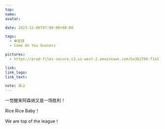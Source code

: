 ```yaml
---
top:
name: 
avatar:

date: 2023-12-06T07:00:00+08:00

tags:
  - ⚽️足球
  - Come On You Gunners

pictures:
  - https://prod-files-secure.s3.us-west-2.amazonaws.com/ba3b2760-f1a5-4a5a-b58f-c00d3288ee4b/6f1d8c99-153f-420d-9d09-82116682c689/IMG_3975.jpeg?X-Amz-Algorithm=AWS4-HMAC-SHA256&X-Amz-Content-Sha256=UNSIGNED-PAYLOAD&X-Amz-Credential=AKIAT73L2G45HZZMZUHI%2F20231209%2Fus-west-2%2Fs3%2Faws4_request&X-Amz-Date=20231209T044931Z&X-Amz-Expires=3600&X-Amz-Signature=737cb5deb6f88fa9ddd9a0459bae8e0473c91d0cc20a635172aaba7f647892cd&X-Amz-SignedHeaders=host&x-id=GetObject

link: 
link_logo:
link_text: 

note: 床上
---
```

一觉醒来阿森纳又是一场胜利！

Rice Rice Baby！

We are top of the league！